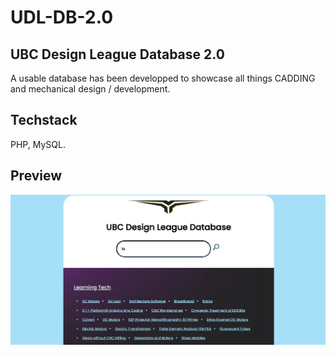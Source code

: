 # UDL-DB-2.0
## UBC Design League Database 2.0 

A usable database has been developped to showcase all things CADDING and mechanical design / development. 

## Techstack
PHP, MySQL.

## Preview
![Prototype Preview](https://github.com/eunicen1/UDL-DB-2.0/blob/main/rmd_ex.PNG)
